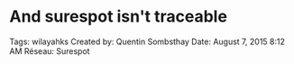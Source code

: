 # And surespot isn't traceable

Tags: wilayahks
Created by: Quentin Sombsthay
Date: August 7, 2015 8:12 AM
Réseau: Surespot